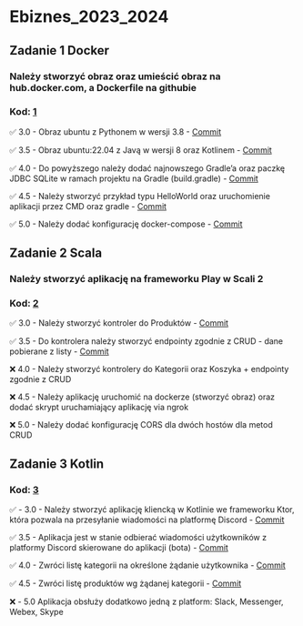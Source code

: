 # Ebiznes_2023_2024
## **Zadanie 1** Docker

### Należy stworzyć obraz oraz umieścić obraz na hub.docker.com, a Dockerfile na githubie

### **Kod**: [1](https://github.com/Leovambarii/E_biznes_2023_2024/tree/main/1)

:white_check_mark: 3.0 - Obraz ubuntu z Pythonem w wersji 3.8 - [Commit](https://github.com/Leovambarii/E_biznes_2023_2024/commit/9eb6aded5780b876c9a35e9a37ceab3a6c920abc)

:white_check_mark: 3.5 - Obraz ubuntu:22.04 z Javą w wersji 8 oraz Kotlinem - [Commit](https://github.com/Leovambarii/E_biznes_2023_2024/commit/9eb6aded5780b876c9a35e9a37ceab3a6c920abc)

:white_check_mark: 4.0 - Do powyższego należy dodać najnowszego Gradle’a oraz paczkę JDBC SQLite w ramach projektu na Gradle (build.gradle) - [Commit](https://github.com/Leovambarii/E_biznes_2023_2024/commit/9eb6aded5780b876c9a35e9a37ceab3a6c920abc)

:white_check_mark: 4.5 - Należy stworzyć przykład typu HelloWorld oraz uruchomienie aplikacji przez CMD oraz gradle - [Commit](https://github.com/Leovambarii/E_biznes_2023_2024/commit/9eb6aded5780b876c9a35e9a37ceab3a6c920abc)

:white_check_mark: 5.0 - Należy dodać konfigurację docker-compose - [Commit](https://github.com/Leovambarii/E_biznes_2023_2024/commit/9eb6aded5780b876c9a35e9a37ceab3a6c920abc)

## **Zadanie 2** Scala

### Należy stworzyć aplikację na frameworku Play w Scali 2

### **Kod**: [2](https://github.com/Leovambarii/E_biznes_2023_2024/tree/main/2/ScalaProject)

:white_check_mark: 3.0 - Należy stworzyć kontroler do Produktów - [Commit](https://github.com/Leovambarii/E_biznes_2023_2024/commit/22eba476a524cb29661eab9ecbd0c5794ebc6ed9)

:white_check_mark: 3.5 - Do kontrolera należy stworzyć endpointy zgodnie z CRUD - dane pobierane z listy - [Commit](https://github.com/Leovambarii/E_biznes_2023_2024/commit/22eba476a524cb29661eab9ecbd0c5794ebc6ed9)

:x: 4.0 - Należy stworzyć kontrolery do Kategorii oraz Koszyka + endpointy zgodnie z CRUD

:x: 4.5 - Należy aplikację uruchomić na dockerze (stworzyć obraz) oraz dodać skrypt uruchamiający aplikację via ngrok

:x: 5.0 - Należy dodać konfigurację CORS dla dwóch hostów dla metod CRUD

## **Zadanie 3** Kotlin

### **Kod**: [3](https://github.com/Leovambarii/E_biznes_2023_2024/tree/main/3)

:white_check_mark: - 3.0 - Należy stworzyć aplikację kliencką w Kotlinie we frameworku Ktor, która pozwala na przesyłanie wiadomości na platformę Discord - [Commit](https://github.com/Leovambarii/E_biznes_2023_2024/commit/23d68b1975fd40bf206c2cb18ad62a36e0b23cc2)

:white_check_mark: 3.5 - Aplikacja jest w stanie odbierać wiadomości użytkowników z platformy Discord skierowane do aplikacji (bota) - [Commit](https://github.com/Leovambarii/E_biznes_2023_2024/commit/23d68b1975fd40bf206c2cb18ad62a36e0b23cc2)

:white_check_mark: 4.0 - Zwróci listę kategorii na określone żądanie użytkownika - [Commit](https://github.com/Leovambarii/E_biznes_2023_2024/commit/23d68b1975fd40bf206c2cb18ad62a36e0b23cc2)

:white_check_mark: 4.5 - Zwróci listę produktów wg żądanej kategorii - [Commit](https://github.com/Leovambarii/E_biznes_2023_2024/commit/23d68b1975fd40bf206c2cb18ad62a36e0b23cc2)

:x: - 5.0 Aplikacja obsłuży dodatkowo jedną z platform: Slack, Messenger, Webex, Skype